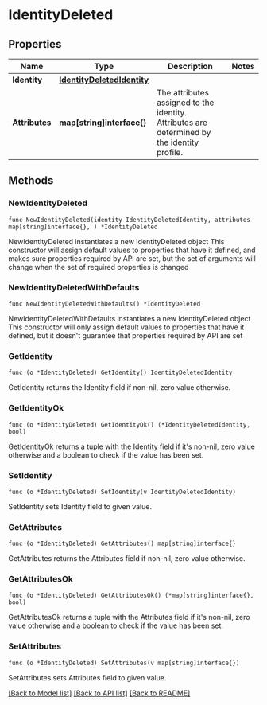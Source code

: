# IdentityDeleted

## Properties

Name | Type | Description | Notes
------------ | ------------- | ------------- | -------------
**Identity** | [**IdentityDeletedIdentity**](IdentityDeletedIdentity.md) |  | 
**Attributes** | **map[string]interface{}** | The attributes assigned to the identity. Attributes are determined by the identity profile. | 

## Methods

### NewIdentityDeleted

`func NewIdentityDeleted(identity IdentityDeletedIdentity, attributes map[string]interface{}, ) *IdentityDeleted`

NewIdentityDeleted instantiates a new IdentityDeleted object
This constructor will assign default values to properties that have it defined,
and makes sure properties required by API are set, but the set of arguments
will change when the set of required properties is changed

### NewIdentityDeletedWithDefaults

`func NewIdentityDeletedWithDefaults() *IdentityDeleted`

NewIdentityDeletedWithDefaults instantiates a new IdentityDeleted object
This constructor will only assign default values to properties that have it defined,
but it doesn't guarantee that properties required by API are set

### GetIdentity

`func (o *IdentityDeleted) GetIdentity() IdentityDeletedIdentity`

GetIdentity returns the Identity field if non-nil, zero value otherwise.

### GetIdentityOk

`func (o *IdentityDeleted) GetIdentityOk() (*IdentityDeletedIdentity, bool)`

GetIdentityOk returns a tuple with the Identity field if it's non-nil, zero value otherwise
and a boolean to check if the value has been set.

### SetIdentity

`func (o *IdentityDeleted) SetIdentity(v IdentityDeletedIdentity)`

SetIdentity sets Identity field to given value.


### GetAttributes

`func (o *IdentityDeleted) GetAttributes() map[string]interface{}`

GetAttributes returns the Attributes field if non-nil, zero value otherwise.

### GetAttributesOk

`func (o *IdentityDeleted) GetAttributesOk() (*map[string]interface{}, bool)`

GetAttributesOk returns a tuple with the Attributes field if it's non-nil, zero value otherwise
and a boolean to check if the value has been set.

### SetAttributes

`func (o *IdentityDeleted) SetAttributes(v map[string]interface{})`

SetAttributes sets Attributes field to given value.



[[Back to Model list]](../README.md#documentation-for-models) [[Back to API list]](../README.md#documentation-for-api-endpoints) [[Back to README]](../README.md)


